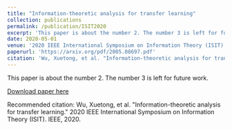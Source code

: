 ```yaml
---
title: "Information-theoretic analysis for transfer learning"
collection: publications
permalink: /publication/ISIT2020
excerpt: 'This paper is about the number 2. The number 3 is left for future work.'
date: 2020-05-01
venue: '2020 IEEE International Symposium on Information Theory (ISIT)'
paperurl: 'https://arxiv.org/pdf/2005.08697.pdf'
citation: 'Wu, Xuetong, et al. "Information-theoretic analysis for transfer learning." 2020 IEEE International Symposium on Information Theory (ISIT). IEEE, 2020.'
---
```

This paper is about the number 2. The number 3 is left for future work.

[Download paper here](https://arxiv.org/pdf/2005.08697.pdf)

Recommended citation: Wu, Xuetong, et al. "Information-theoretic analysis for transfer learning." 2020 IEEE International Symposium on Information Theory (ISIT). IEEE, 2020.
